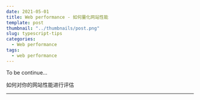 ```yaml
---
date: 2021-05-01
title: Web performance - 如何量化网站性能
template: post
thumbnail: "../thumbnails/post.png"
slug: typescript-tips
categories:
  - Web performance
tags:
  - web performance
---
```


To be continue...

如何对你的网站性能进行评估

---

